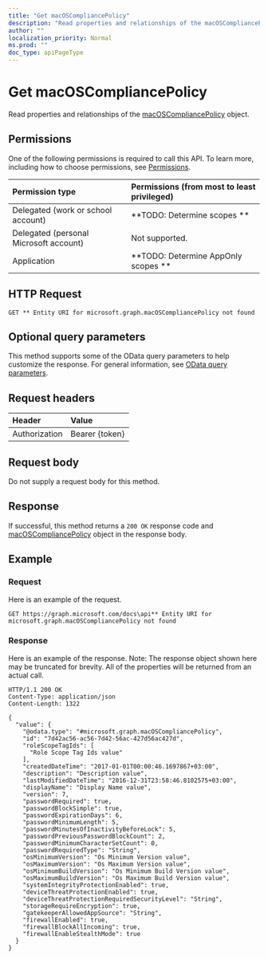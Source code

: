 ```yaml
---
title: "Get macOSCompliancePolicy"
description: "Read properties and relationships of the macOSCompliancePolicy object."
author: ""
localization_priority: Normal
ms.prod: ""
doc_type: apiPageType
---
```


# Get macOSCompliancePolicy

Read properties and relationships of the [macOSCompliancePolicy](../resources/macoscompliancepolicy.md) object.

## Permissions
One of the following permissions is required to call this API. To learn more, including how to choose permissions, see [Permissions](/concepts/permissions-reference.md).

|Permission type|Permissions (from most to least privileged)|
|:---|:---|
|Delegated (work or school account)|**TODO: Determine scopes **|
|Delegated (personal Microsoft account)|Not supported.|
|Application|**TODO: Determine AppOnly scopes **|

## HTTP Request
<!-- {
  "blockType": "ignored"
}
-->
``` http
GET ** Entity URI for microsoft.graph.macOSCompliancePolicy not found
```

## Optional query parameters
This method supports some of the OData query parameters to help customize the response. For general information, see [OData query parameters](/graph/query-parameters).

## Request headers
|Header|Value|
|:---|:---|
|Authorization|Bearer {token}|

## Request body
Do not supply a request body for this method.

## Response
If successful, this method returns a `200 OK` response code and [macOSCompliancePolicy](../resources/macoscompliancepolicy.md) object in the response body.

## Example

### Request
Here is an example of the request.
<!-- {
  "blockType": "request",
  "name": "get_macoscompliancepolicy"
}
-->
``` http
GET https://graph.microsoft.com/docs\api** Entity URI for microsoft.graph.macOSCompliancePolicy not found
```

### Response
Here is an example of the response. Note: The response object shown here may be truncated for brevity. All of the properties will be returned from an actual call.
<!-- {
  "blockType": "response",
  "truncated": true,
  "@odata.type": "microsoft.graph.macOSCompliancePolicy"
}
-->
``` http
HTTP/1.1 200 OK
Content-Type: application/json
Content-Length: 1322

{
  "value": {
    "@odata.type": "#microsoft.graph.macOSCompliancePolicy",
    "id": "7d42ac56-ac56-7d42-56ac-427d56ac427d",
    "roleScopeTagIds": [
      "Role Scope Tag Ids value"
    ],
    "createdDateTime": "2017-01-01T00:00:46.1697867+03:00",
    "description": "Description value",
    "lastModifiedDateTime": "2016-12-31T23:58:46.8102575+03:00",
    "displayName": "Display Name value",
    "version": 7,
    "passwordRequired": true,
    "passwordBlockSimple": true,
    "passwordExpirationDays": 6,
    "passwordMinimumLength": 5,
    "passwordMinutesOfInactivityBeforeLock": 5,
    "passwordPreviousPasswordBlockCount": 2,
    "passwordMinimumCharacterSetCount": 0,
    "passwordRequiredType": "String",
    "osMinimumVersion": "Os Minimum Version value",
    "osMaximumVersion": "Os Maximum Version value",
    "osMinimumBuildVersion": "Os Minimum Build Version value",
    "osMaximumBuildVersion": "Os Maximum Build Version value",
    "systemIntegrityProtectionEnabled": true,
    "deviceThreatProtectionEnabled": true,
    "deviceThreatProtectionRequiredSecurityLevel": "String",
    "storageRequireEncryption": true,
    "gatekeeperAllowedAppSource": "String",
    "firewallEnabled": true,
    "firewallBlockAllIncoming": true,
    "firewallEnableStealthMode": true
  }
}
```

